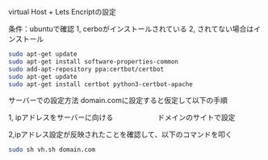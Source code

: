 virtual Host + Lets Encriptの設定

条件：ubuntuで確認
1, cerboがインストールされている
2, されてない場合はインストール
``` sh
sudo apt-get update
sudo apt-get install software-properties-common
sudo add-apt-repository ppa:certbot/certbot
sudo apt-get update
sudo apt-get install certbot python3-certbot-apache
```

サーバーでの設定方法
domain.comに設定すると仮定して以下の手順

1, ipアドレスをサーバーに向ける
　　　　　　ドメインのサイトで設定
      
2,ipアドレス設定が反映されたことを確認して、以下のコマンドを叩く
``` sh
sudo sh vh.sh domain.com
```
